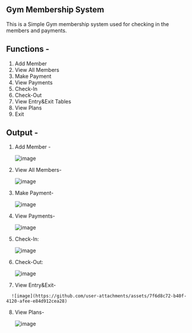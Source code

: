 ## Gym Membership System

This is a Simple Gym membership system used for checking in the members and payments.

## Functions -
1. Add Member
2. View All Members
3. Make Payment
4. View Payments
5. Check-In
6. Check-Out
7. View Entry&Exit Tables
8. View Plans
9. Exit
## Output - 
   1. Add Member -

      ![image](https://github.com/user-attachments/assets/a2d8c402-63eb-41b8-9745-74f044bafeb3)

   2. View All Members-

      ![image](https://github.com/user-attachments/assets/7a2585cd-b5c9-4db8-8b29-5a8f44d7edda)

   3. Make Payment-

      ![image](https://github.com/user-attachments/assets/d300b563-c329-4153-a0eb-ebd5066974af)

   4. View Payments-

      ![image](https://github.com/user-attachments/assets/968af7be-9616-4cfa-b716-a2bc7503a9f3)

   5. Check-In:

      ![image](https://github.com/user-attachments/assets/04467fc1-c178-44ae-96cd-f4ebd5e1bcdf)

   6. Check-Out:

      ![image](https://github.com/user-attachments/assets/9be1bed3-b973-418c-a787-b180570f1033)

   7.  View Entry&Exit-

      ![image](https://github.com/user-attachments/assets/7f6d8c72-b40f-4120-afee-e84d912cea28)

   8. View Plans-

      ![image](https://github.com/user-attachments/assets/7111ba92-d5c4-414a-9bdd-9933f8b84736)



   


